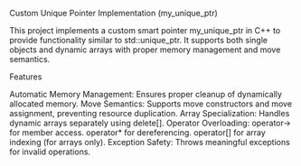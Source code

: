 Custom Unique Pointer Implementation (my_unique_ptr)

This project implements a custom smart pointer my_unique_ptr in C++ to provide functionality similar to std::unique_ptr. It supports both single objects and dynamic arrays with proper memory management and move semantics.

Features

Automatic Memory Management: Ensures proper cleanup of dynamically allocated memory.
Move Semantics: Supports move constructors and move assignment, preventing resource duplication.
Array Specialization: Handles dynamic arrays separately using delete[].
Operator Overloading:
operator-> for member access.
operator* for dereferencing.
operator[] for array indexing (for arrays only).
Exception Safety: Throws meaningful exceptions for invalid operations.
 
